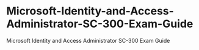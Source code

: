 # Microsoft-Identity-and-Access-Administrator-SC-300-Exam-Guide
Microsoft Identity and Access Administrator SC-300 Exam Guide
